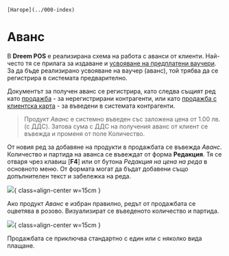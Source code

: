 ```{only} html
[Нагоре](../000-index)
```

# **Аванс**

В **Dreem POS** е реализирана схема на работа с аванси от клиенти. 
Най-често тя се прилага за издаване и [усвояване на предплатени ваучери](008-gift-voucher.md). За да бъде реализирано усвояване на ваучер (аванс), той трябва да се регистрира в системата предварително.    

Документът за получен аванс се регистрира, като следва същият ред като [продажба](002-pos-sales-doc.md) - за нерегистрирани контрагенти, или като [продажба с клиентска карта](004-cp-sales.md) - за въведени в системата контрагенти.  

> Продукт *Аванс* е системно въведен със заложена цена от 1.00 лв. (с ДДС). Затова сума с ДДС на получения аванс от клиент се въвежда и променя от поле Количество.   

От новия ред за добавяне на продукти в продажбата се въвежда *Аванс*.  
Количество и партида на аванса се въвеждат от форма **Редакция**. Тя се отваря чрез клавиш [**F4**] или от бутона *Редакция на цена на реда* в основното меню. От формата могат да бъдат добавени също допълнителен текст и забележка на реда. 

![](907-pos-advances1.png){ class=align-center w=15cm }    

Ако продукт *Аванс* е избран правилно, редът от продажбата се оцветява в розово. Визуализират се въведеното количество и партида.    

![](907-pos-advances2.png){ class=align-center w=15cm }

Продажбата се приключва стандартно с един или с няколко вида плащане.  
